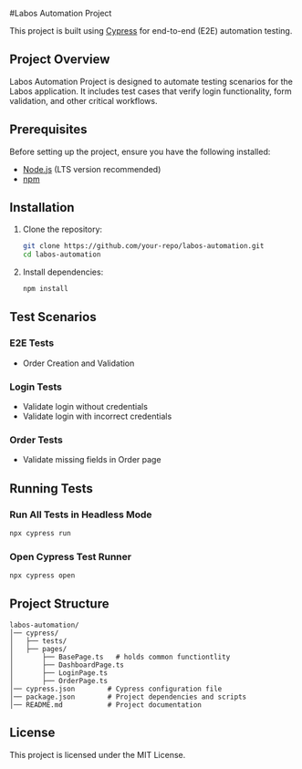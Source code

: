 #Labos Automation Project

This project is built using [Cypress](https://www.cypress.io/) for end-to-end (E2E) automation testing.

## Project Overview

Labos Automation Project is designed to automate testing scenarios for the Labos application. It includes test cases that verify login functionality, form validation, and other critical workflows.

## Prerequisites

Before setting up the project, ensure you have the following installed:

- [Node.js](https://nodejs.org/) (LTS version recommended)
- [npm](https://www.npmjs.com/)

## Installation

1. Clone the repository:
   ```sh
   git clone https://github.com/your-repo/labos-automation.git
   cd labos-automation
   ```
2. Install dependencies:
   ```sh
   npm install
   ```

## Test Scenarios

### E2E Tests

- Order Creation and Validation

### Login Tests

- Validate login without credentials
- Validate login with incorrect credentials

### Order Tests

- Validate missing fields in Order page

  

## Running Tests

### Run All Tests in Headless Mode

```sh
npx cypress run
```

### Open Cypress Test Runner

```sh
npx cypress open
```

## Project Structure

```
labos-automation/
│── cypress/
│   ├── tests/            
│   ├── pages/
│       ├── BasePage.ts   # holds common functiontlity
│       ├── DashboardPage.ts
│       ├── LoginPage.ts
│       ├── OrderPage.ts          
│── cypress.json        # Cypress configuration file
│── package.json        # Project dependencies and scripts
│── README.md           # Project documentation
```

## License

This project is licensed under the MIT License.

